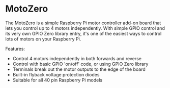 <!--
---
name: MotoZero
class: board
type: motor
formfactor: pHAT
manufacturer: PiHut
description: Control 4 motors from your Raspberry Pi
url: https://thepihut.com/products/motozero
buy: https://thepihut.com/products/motozero
image: 'motozero.png'
pincount: 40
eeprom: no
power:
  '2':
  '4':
ground:
  '20':
  '39':
pin:
  '11':
    name: "Motor 2 EN"
  '12':
    name: "Motor 4 -"
  '13':
    name: "Motor 1 -"
  '15':
    name: "Motor 2 -"
  '16':
    name: "Motor 3 +"
  '18':
    name: "Motor 1 +"
  '22':
    name: "Motor 4 EN"
  '29':
    name: "Motor 1 EN"
  '31':
    name: "Motor 2 +"
  '32':
    name: "Motor 3 EN"
  '33':
    name: "Motor 4 +"
  '36':
    name: "Motor 3 -"
-->
# MotoZero

The MotoZero is a simple Raspberry Pi motor controller add-on board that lets you control up to 4 motors independently.
With simple GPIO control and its very own GPIO Zero library entry, it's one of the easiest ways to control lots of motors on your Raspberry Pi.

Features:

* Control 4 motors independently in both forwards and reverse
* Control with basic GPIO 'on/off' code, or using GPIO Zero library
* Terminals break out the motor outputs to the edge of the board
* Built-in flyback voltage protection diodes
* Suitable for all 40 pin Raspberry Pi models
